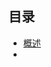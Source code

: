 ## 目录

- [概述](https://github.com/wangwangla/qiuzhao/blob/master/jvm/%E6%B7%B1%E5%85%A5%E7%90%86%E8%A7%A3java%E8%99%9A%E6%8B%9F%E6%9C%BA/%E7%AC%AC%E4%B8%80%E7%AB%A0%20%E6%A6%82%E8%BF%B0/jvm%E6%A6%82%E8%BF%B0.md)
- 

